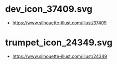 # dev_icon_37409.svg

- https://www.silhouette-illust.com/illust/37409

# trumpet_icon_24349.svg

- https://www.silhouette-illust.com/illust/24349